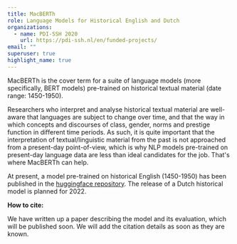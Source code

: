 ```yaml
---
title: MacBERTh
role: Language Models for Historical English and Dutch
organizations:
  - name: PDI-SSH 2020
    url: https://pdi-ssh.nl/en/funded-projects/
email: ""
superuser: true
highlight_name: true
---
```

MacBERTh is the cover term for a suite of language models (more specifically, BERT models) pre-trained on historical textual material (date range: 1450-1950).

Researchers who interpret and analyse historical textual material are well-aware that languages are subject to change over time, and that the way in which concepts and discourses of class, gender, norms and prestige function in different time periods. As such, it is quite important that the interpretation of textual/linguistic material from the past is not approached from a present-day point-of-view, which is why NLP models pre-trained on present-day language data are less than ideal candidates for the job. That's where MacBERTh can help.

At present, a model pre-trained on historical English (1450-1950) has been published in the [huggingface repository](https://huggingface.co/emanjavacas/MacBERTh/tree/main). The release of a Dutch historical model is planned for 2022. 

**How to cite:**

We have written up a paper describing the model and its evaluation, which will be published soon. We will add the citation details as soon as they are known.

<!-- Manjavacas, Enrique & Lauren Fonteyn. MacBERTh: Development and Evaluation of a Historically Pre-trained Language Model for English (1450-1950).  -->